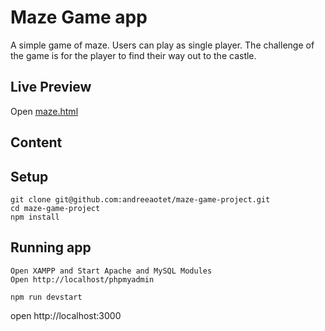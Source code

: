 # Maze Game app

A simple game of maze. 
Users can play as single player. The challenge of the game is for the player to find their way out to the castle.

## Live Preview

Open [maze.html](https://andreeaotet.github.io/maze-game-project/public/index.html)

## Content

 

## Setup

```
git clone git@github.com:andreeaotet/maze-game-project.git
cd maze-game-project
npm install
```

## Running app

```
Open XAMPP and Start Apache and MySQL Modules
Open http://localhost/phpmyadmin

npm run devstart
```

open http://localhost:3000